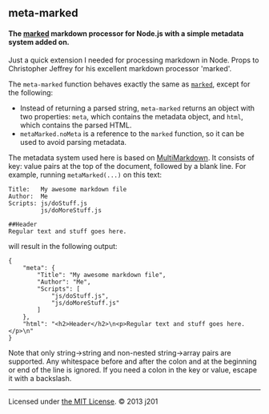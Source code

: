 ## meta-marked
#### The [marked](http://github.com/chjj/marked) markdown processor for Node.js with a simple metadata system added on.

Just a quick extension I needed for processing markdown in Node. Props to Christopher Jeffrey for his excellent markdown processor 'marked'.

The `meta-marked` function behaves exactly the same as [`marked`](http://github.com/chjj/marked#usage), except for the following:

- Instead of returning a parsed string, `meta-marked` returns an object with two properties: `meta`, which contains the metadata object, and `html`, which contains the parsed HTML.
- `metaMarked.noMeta` is a reference to the `marked` function, so it can be used to avoid parsing metadata.

The metadata system used here is based on [MultiMarkdown](http://github.com/fletcher/MultiMarkdown/wiki/MultiMarkdown-Syntax-Guide#metadata). It consists of key: value pairs at the top of the document, followed by a blank line. For example, running `metaMarked(...)` on this text:

```
Title:   My awesome markdown file
Author:  Me
Scripts: js/doStuff.js
         js/doMoreStuff.js

##Header
Regular text and stuff goes here.
```

will result in the following output:

```
{
	"meta": {
		"Title": "My awesome markdown file",
		"Author": "Me",
		"Scripts": [
			"js/doStuff.js",
			"js/doMoreStuff.js"
		]
	},
	"html": "<h2>Header</h2>\n<p>Regular text and stuff goes here.</p>\n"
}
```

Note that only string-\>string and non-nested string-\>array pairs are supported. Any whitespace before and after the colon and at the beginning or end of the line is ignored. If you need a colon in the key or value, escape it with a backslash.

---

Licensed under [the MIT License](http://opensource.org/licenses/MIT). © 2013 j201
